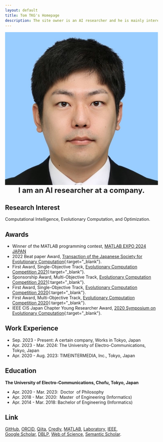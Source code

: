 ```yaml
---
layout: default
title: Tom TKG's Homepage
description: The site owner is an AI researcher and he is mainly interested in evolutionary computation and multi-objective optimization. You can see his papers, codes, and images on this site.
---
```


<img class="profile-picture" src="myface.jpg">

<div style="text-align: center"><font size="5"><b>
  I am an AI researcher at a company.
</b></font></div>

## Research Interest
Computational Intelligence, Evolutionary Computation, and Optimization.

## Awards
* Winner of the MATLAB programming contest, [MATLAB EXPO 2024 JAPAN](https://www.matlabexpo.com/jp/online/2024.html)
* 2022 Beat paper Award, [Transaction of the Japanese Society for Evolutionary Computation](http://www.jpnsec.org/prize.html){:target="_blank"}.  
* First Award, Single-Objective Track, [Evolutionary Computation Competition 2021](https://ec-comp.jpnsec.org/competitions/eccomp2021){:target="_blank"}.  
* Sponsorship Award, Multi-Objective Track, [Evolutionary Computation Competition 2021](https://ec-comp.jpnsec.org/competitions/eccomp2021){:target="_blank"}.  
* First Award, Single-Objective Track, [Evolutionary Computation Competition 2020](https://ec-comp.jpnsec.org/competitions/eccomp2020){:target="_blank"}.  
* First Award, Multi-Objective Track, [Evolutionary Computation Competition 2020](https://ec-comp.jpnsec.org/competitions/eccomp2020){:target="_blank"}.  
* IEEE CIS Japan Chapter Young Researcher Award, [2020 Symposium on Evolutionary Computation](http://www.jpnsec.org/yra.html){:target="_blank"}.  

## Work Experience
* Sep. 2023 - Present: A certain company, Works in Tokyo, Japan
* Apr. 2023 - Mar. 2024: The University of Electro-Communications, Tokyo, Japan
* Apr. 2020 - Aug. 2023: TIMEINTERMEDIA, Inc., Tokyo, Japan

## Education
**The University of Electro-Communications, Chofu, Tokyo, Japan**  
* Apr. 2020 - Mar. 2023: &nbsp;Doctor &nbsp;of Philosophy
* Apr. 2018 - Mar. 2020: &nbsp;Master &nbsp;of Engineering (Informatics)  
* Apr. 2014 - Mar. 2018: Bachelor of Engineering (Informatics)

## Link
[GitHub](https://github.com/tomtkg), [ORCID](https://orcid.org/0000-0003-3748-9797), [Qiita](https://qiita.com/tomtkg), [Credly](https://www.credly.com/users/tomtkg), [MATLAB](https://jp.mathworks.com/matlabcentral/cody/players/14679670), [Laboratory](https://nic.lab.uec.ac.jp/index.php/tomoakitakagi), [IEEE](https://ieee-collabratec.ieee.org/app/p/tomtkg),  
[Google Scholar](https://scholar.google.co.jp/citations?user=jsYC8NMAAAAJ), [DBLP](https://dblp.uni-trier.de/pers/hd/t/Takagi:Tomoaki), [Web of Science](https://www.webofscience.com/wos/author/record/AAF-1794-2021), [Semantic Scholar](https://www.semanticscholar.org/author/94460343).
